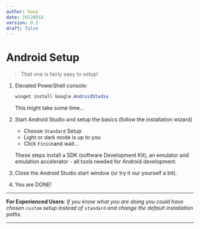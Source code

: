 ```yaml
---
author: hasp
date: 20220918
version: 0.2
draft: false
---
```


# Android Setup

> That one is fairly easy to setup!

1. Elevated PowerShell console:

   ```powershell
   winget install Google.AndroidStudio
   ```

   This might take some time...

2. Start Android Studio and setup the basics (follow the installation wizard)
   - Choose `Standard` Setup
   - Light or dark mode is up to you
   - Click `Finish`and wait...

   These steps install a SDK (software Development Kit), an emulator and emulation accelerator - all tools needed for Android development.

3. Close the Android Studio start window (or try it our yourself a bit).
4. You are DONE!

---

**For Experienced Users**: *If you know what you are doing you could have chosen `custom` setup instead of `standard` and change the default installation paths.*

---
